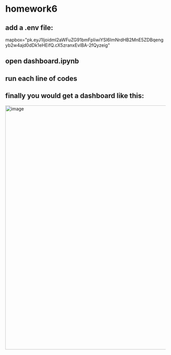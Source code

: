 # homework6
## add a .env file:
mapbox="pk.eyJ1Ijoidml2aWFuZG91bmFpIiwiYSI6ImNrdHB2MnE5ZDBqengyb2w4ajd0dDk1eHEifQ.cX5zranxEvlBA-2fQyzeig"
## open dashboard.ipynb
## run each line of codes
## finally you would get a dashboard like this:
<img width="768" alt="image" src="https://user-images.githubusercontent.com/88476898/151634061-0177bb6d-6ef3-463f-81c5-5f13630b7ce9.png">
